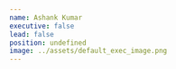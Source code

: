 ```yaml
---
name: Ashank Kumar
executive: false
lead: false
position: undefined
image: ../assets/default_exec_image.png
---
```

